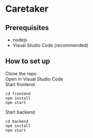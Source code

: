 # Caretaker

## Prerequisites
* nodejs
* Visual Studio Code (recommended)

## How to set up
Clone the repo  
Open in Visual Studio Code  
Start frontend
```
cd frontend
npm install
npm start
```
Start backend  
```
cd backend
npm install
npm start
```